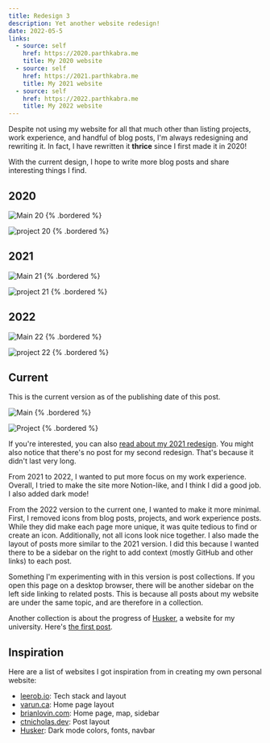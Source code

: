 ```yaml
---
title: Redesign 3
description: Yet another website redesign!
date: 2022-05-5
links:
  - source: self
    href: https://2020.parthkabra.me
    title: My 2020 website
  - source: self
    href: https://2021.parthkabra.me
    title: My 2021 website
  - source: self
    href: https://2022.parthkabra.me
    title: My 2022 website
---
```


Despite not using my website for all that much other than listing projects, work experience, and handful of blog posts, I'm always redesigning and rewriting it. In fact, I have rewritten it **thrice** since I first made it in 2020!

With the current design, I hope to write more blog posts and share interesting things I find.

## 2020

![Main 20](/images/meta/redesign/2020-main.png) {% .bordered %}

![project 20](/images/meta/redesign/2020-project.png) {% .bordered %}

## 2021

![Main 21](/images/meta/redesign/2021-main.png) {% .bordered %}

![project 21](/images/meta/redesign/2020-project.png) {% .bordered %}

## 2022

![Main 22](/images/meta/redesign/2022-main.png) {% .bordered %}

![project 22](/images/meta/redesign/2022-project.png) {% .bordered %}

## Current

This is the current version as of the publishing date of this post.

![Main](/images/meta/redesign/2022a-main.png) {% .bordered %}

![Project](/images/meta/redesign/2022a-project.png) {% .bordered %}

If you're interested, you can also [read about my 2021 redesign](/meta/redesign). You might also notice that there's no post for my second redesign. That's because it didn't last very long.

From 2021 to 2022, I wanted to put more focus on my work experience. Overall, I tried to make the site more Notion-like, and I think I did a good job. I also added dark mode!

From the 2022 version to the current one, I wanted to make it more minimal. First, I removed icons from blog posts, projects, and work experience posts. While they did make each page more unique, it was quite tedious to find or create an icon. Additionally, not all icons look nice together. I also made the layout of posts more similar to the 2021 version. I did this because I wanted there to be a sidebar on the right to add context (mostly GitHub and other links) to each post.

Something I'm experimenting with in this version is post collections. If you open this page on a desktop browser, there will be another sidebar on the left side linking to related posts. This is because all posts about my website are under the same topic, and are therefore in a collection.

Another collection is about the progress of [Husker](/project/husker), a website for my university. Here's [the first post](/blog/better-university-website).

## Inspiration

Here are a list of websites I got inspiration from in creating my own personal website:

- [leerob.io](https://leerob.io): Tech stack and layout
- [varun.ca](https://varun.ca/): Home page layout
- [brianlovin.com](https://brianlovin.com/): Home page, map, sidebar
- [ctnicholas.dev](https://www.ctnicholas.dev/): Post layout
- [Husker](https://husker.vercel.app): Dark mode colors, fonts, navbar
